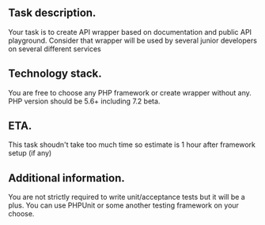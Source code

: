 ## Task description.
Your task is to create API wrapper based on documentation and public API playground.
Consider that wrapper will be used by several junior developers on several different services

## Technology stack.
You are free to choose any PHP framework or create wrapper without any.
PHP version should be 5.6+ including 7.2 beta.

## ETA.
This task shoudn't take too much time so estimate is 1 hour after framework setup (if any)

## Additional information.
You are not strictly required to write unit/acceptance tests but it will be a plus.
You can use PHPUnit or some another testing framework on your choose.